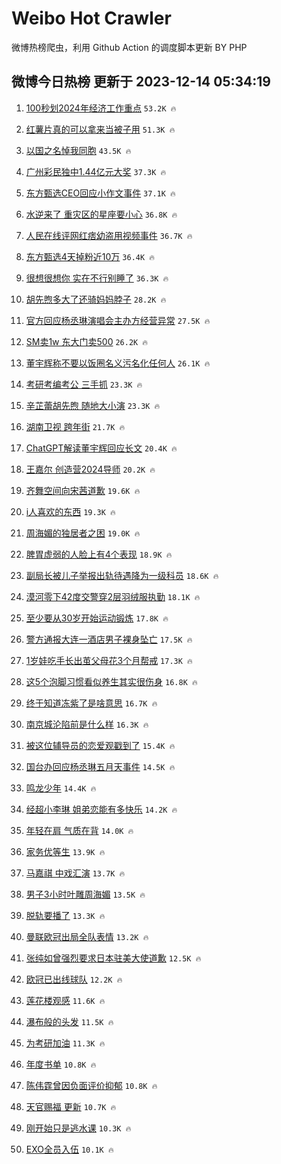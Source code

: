 # Weibo Hot Crawler 



微博热榜爬虫，利用 Github Action 的调度脚本更新 BY PHP 


## 微博今日热榜 更新于 2023-12-14 05:34:19 
1. [100秒划2024年经济工作重点](https://s.weibo.com/weibo?q=%23100%E7%A7%92%E5%88%922024%E5%B9%B4%E7%BB%8F%E6%B5%8E%E5%B7%A5%E4%BD%9C%E9%87%8D%E7%82%B9%23&t=31&band_rank=1&Refer=top) `53.2K 🔥` 

1. [红薯片真的可以拿来当被子用](https://s.weibo.com/weibo?q=%23%E7%BA%A2%E8%96%AF%E7%89%87%E7%9C%9F%E7%9A%84%E5%8F%AF%E4%BB%A5%E6%8B%BF%E6%9D%A5%E5%BD%93%E8%A2%AB%E5%AD%90%E7%94%A8%23&t=31&band_rank=2&Refer=top) `51.3K 🔥` 

1. [以国之名悼我同胞](https://s.weibo.com/weibo?q=%23%E4%BB%A5%E5%9B%BD%E4%B9%8B%E5%90%8D%E6%82%BC%E6%88%91%E5%90%8C%E8%83%9E%23&t=31&band_rank=3&Refer=top) `43.5K 🔥` 

1. [广州彩民独中1.44亿元大奖](https://s.weibo.com/weibo?q=%23%E5%B9%BF%E5%B7%9E%E5%BD%A9%E6%B0%91%E7%8B%AC%E4%B8%AD1.44%E4%BA%BF%E5%85%83%E5%A4%A7%E5%A5%96%23&t=31&band_rank=4&Refer=top) `37.3K 🔥` 

1. [东方甄选CEO回应小作文事件](https://s.weibo.com/weibo?q=%23%E4%B8%9C%E6%96%B9%E7%94%84%E9%80%89CEO%E5%9B%9E%E5%BA%94%E5%B0%8F%E4%BD%9C%E6%96%87%E4%BA%8B%E4%BB%B6%23&t=31&band_rank=5&Refer=top) `37.1K 🔥` 

1. [水逆来了 重灾区的星座要小心](https://s.weibo.com/weibo?q=%E6%B0%B4%E9%80%86%E6%9D%A5%E4%BA%86%20%E9%87%8D%E7%81%BE%E5%8C%BA%E7%9A%84%E6%98%9F%E5%BA%A7%E8%A6%81%E5%B0%8F%E5%BF%83&t=31&band_rank=6&Refer=top) `36.8K 🔥` 

1. [人民在线评网红痞幼盗用视频事件](https://s.weibo.com/weibo?q=%23%E4%BA%BA%E6%B0%91%E5%9C%A8%E7%BA%BF%E8%AF%84%E7%BD%91%E7%BA%A2%E7%97%9E%E5%B9%BC%E7%9B%97%E7%94%A8%E8%A7%86%E9%A2%91%E4%BA%8B%E4%BB%B6%23&t=31&band_rank=7&Refer=top) `36.7K 🔥` 

1. [东方甄选4天掉粉近10万](https://s.weibo.com/weibo?q=%23%E4%B8%9C%E6%96%B9%E7%94%84%E9%80%894%E5%A4%A9%E6%8E%89%E7%B2%89%E8%BF%9110%E4%B8%87%23&t=31&band_rank=8&Refer=top) `36.4K 🔥` 

1. [很想很想你 实在不行别睡了](https://s.weibo.com/weibo?q=%E5%BE%88%E6%83%B3%E5%BE%88%E6%83%B3%E4%BD%A0%20%E5%AE%9E%E5%9C%A8%E4%B8%8D%E8%A1%8C%E5%88%AB%E7%9D%A1%E4%BA%86&t=31&band_rank=9&Refer=top) `36.3K 🔥` 

1. [胡先煦多大了还骑妈妈脖子](https://s.weibo.com/weibo?q=%23%E8%83%A1%E5%85%88%E7%85%A6%E5%A4%9A%E5%A4%A7%E4%BA%86%E8%BF%98%E9%AA%91%E5%A6%88%E5%A6%88%E8%84%96%E5%AD%90%23&t=31&band_rank=10&Refer=top) `28.2K 🔥` 

1. [官方回应杨丞琳演唱会主办方经营异常](https://s.weibo.com/weibo?q=%23%E5%AE%98%E6%96%B9%E5%9B%9E%E5%BA%94%E6%9D%A8%E4%B8%9E%E7%90%B3%E6%BC%94%E5%94%B1%E4%BC%9A%E4%B8%BB%E5%8A%9E%E6%96%B9%E7%BB%8F%E8%90%A5%E5%BC%82%E5%B8%B8%23&t=31&band_rank=11&Refer=top) `27.5K 🔥` 

1. [SM卖1w 东大门卖500](https://s.weibo.com/weibo?q=SM%E5%8D%961w%20%E4%B8%9C%E5%A4%A7%E9%97%A8%E5%8D%96500&t=31&band_rank=12&Refer=top) `26.2K 🔥` 

1. [董宇辉称不要以饭圈名义污名化任何人](https://s.weibo.com/weibo?q=%23%E8%91%A3%E5%AE%87%E8%BE%89%E7%A7%B0%E4%B8%8D%E8%A6%81%E4%BB%A5%E9%A5%AD%E5%9C%88%E5%90%8D%E4%B9%89%E6%B1%A1%E5%90%8D%E5%8C%96%E4%BB%BB%E4%BD%95%E4%BA%BA%23&t=31&band_rank=13&Refer=top) `26.1K 🔥` 

1. [考研考编考公 三手抓](https://s.weibo.com/weibo?q=%E8%80%83%E7%A0%94%E8%80%83%E7%BC%96%E8%80%83%E5%85%AC%20%E4%B8%89%E6%89%8B%E6%8A%93&t=31&band_rank=14&Refer=top) `23.3K 🔥` 

1. [辛芷蕾胡先煦 随地大小演](https://s.weibo.com/weibo?q=%E8%BE%9B%E8%8A%B7%E8%95%BE%E8%83%A1%E5%85%88%E7%85%A6%20%E9%9A%8F%E5%9C%B0%E5%A4%A7%E5%B0%8F%E6%BC%94&t=31&band_rank=15&Refer=top) `23.3K 🔥` 

1. [湖南卫视 跨年街](https://s.weibo.com/weibo?q=%E6%B9%96%E5%8D%97%E5%8D%AB%E8%A7%86%20%E8%B7%A8%E5%B9%B4%E8%A1%97&t=31&band_rank=16&Refer=top) `21.7K 🔥` 

1. [ChatGPT解读董宇辉回应长文](https://s.weibo.com/weibo?q=%23ChatGPT%E8%A7%A3%E8%AF%BB%E8%91%A3%E5%AE%87%E8%BE%89%E5%9B%9E%E5%BA%94%E9%95%BF%E6%96%87%23&t=31&band_rank=17&Refer=top) `20.4K 🔥` 

1. [王嘉尔 创造营2024导师](https://s.weibo.com/weibo?q=%E7%8E%8B%E5%98%89%E5%B0%94%20%E5%88%9B%E9%80%A0%E8%90%A52024%E5%AF%BC%E5%B8%88&t=31&band_rank=18&Refer=top) `20.2K 🔥` 

1. [齐舞空间向宋茜道歉](https://s.weibo.com/weibo?q=%23%E9%BD%90%E8%88%9E%E7%A9%BA%E9%97%B4%E5%90%91%E5%AE%8B%E8%8C%9C%E9%81%93%E6%AD%89%23&t=31&band_rank=19&Refer=top) `19.6K 🔥` 

1. [i人喜欢的东西](https://s.weibo.com/weibo?q=i%E4%BA%BA%E5%96%9C%E6%AC%A2%E7%9A%84%E4%B8%9C%E8%A5%BF&t=31&band_rank=20&Refer=top) `19.3K 🔥` 

1. [周海媚的独居者之困](https://s.weibo.com/weibo?q=%23%E5%91%A8%E6%B5%B7%E5%AA%9A%E7%9A%84%E7%8B%AC%E5%B1%85%E8%80%85%E4%B9%8B%E5%9B%B0%23&t=31&band_rank=21&Refer=top) `19.0K 🔥` 

1. [脾胃虚弱的人脸上有4个表现](https://s.weibo.com/weibo?q=%23%E8%84%BE%E8%83%83%E8%99%9A%E5%BC%B1%E7%9A%84%E4%BA%BA%E8%84%B8%E4%B8%8A%E6%9C%894%E4%B8%AA%E8%A1%A8%E7%8E%B0%23&t=31&band_rank=22&Refer=top) `18.9K 🔥` 

1. [副局长被儿子举报出轨待遇降为一级科员](https://s.weibo.com/weibo?q=%23%E5%89%AF%E5%B1%80%E9%95%BF%E8%A2%AB%E5%84%BF%E5%AD%90%E4%B8%BE%E6%8A%A5%E5%87%BA%E8%BD%A8%E5%BE%85%E9%81%87%E9%99%8D%E4%B8%BA%E4%B8%80%E7%BA%A7%E7%A7%91%E5%91%98%23&t=31&band_rank=23&Refer=top) `18.6K 🔥` 

1. [漠河零下42度交警穿2层羽绒服执勤](https://s.weibo.com/weibo?q=%23%E6%BC%A0%E6%B2%B3%E9%9B%B6%E4%B8%8B42%E5%BA%A6%E4%BA%A4%E8%AD%A6%E7%A9%BF2%E5%B1%82%E7%BE%BD%E7%BB%92%E6%9C%8D%E6%89%A7%E5%8B%A4%23&t=31&band_rank=24&Refer=top) `18.1K 🔥` 

1. [至少要从30岁开始运动锻炼](https://s.weibo.com/weibo?q=%23%E8%87%B3%E5%B0%91%E8%A6%81%E4%BB%8E30%E5%B2%81%E5%BC%80%E5%A7%8B%E8%BF%90%E5%8A%A8%E9%94%BB%E7%82%BC%23&t=31&band_rank=25&Refer=top) `17.8K 🔥` 

1. [警方通报大连一酒店男子裸身坠亡](https://s.weibo.com/weibo?q=%23%E8%AD%A6%E6%96%B9%E9%80%9A%E6%8A%A5%E5%A4%A7%E8%BF%9E%E4%B8%80%E9%85%92%E5%BA%97%E7%94%B7%E5%AD%90%E8%A3%B8%E8%BA%AB%E5%9D%A0%E4%BA%A1%23&t=31&band_rank=26&Refer=top) `17.5K 🔥` 

1. [1岁娃吃手长出茧父母花3个月帮戒](https://s.weibo.com/weibo?q=%231%E5%B2%81%E5%A8%83%E5%90%83%E6%89%8B%E9%95%BF%E5%87%BA%E8%8C%A7%E7%88%B6%E6%AF%8D%E8%8A%B13%E4%B8%AA%E6%9C%88%E5%B8%AE%E6%88%92%23&t=31&band_rank=27&Refer=top) `17.3K 🔥` 

1. [这5个泡脚习惯看似养生其实很伤身](https://s.weibo.com/weibo?q=%23%E8%BF%995%E4%B8%AA%E6%B3%A1%E8%84%9A%E4%B9%A0%E6%83%AF%E7%9C%8B%E4%BC%BC%E5%85%BB%E7%94%9F%E5%85%B6%E5%AE%9E%E5%BE%88%E4%BC%A4%E8%BA%AB%23&t=31&band_rank=28&Refer=top) `16.8K 🔥` 

1. [终于知道冻紫了是啥意思](https://s.weibo.com/weibo?q=%23%E7%BB%88%E4%BA%8E%E7%9F%A5%E9%81%93%E5%86%BB%E7%B4%AB%E4%BA%86%E6%98%AF%E5%95%A5%E6%84%8F%E6%80%9D%23&t=31&band_rank=29&Refer=top) `16.7K 🔥` 

1. [南京城沦陷前是什么样](https://s.weibo.com/weibo?q=%23%E5%8D%97%E4%BA%AC%E5%9F%8E%E6%B2%A6%E9%99%B7%E5%89%8D%E6%98%AF%E4%BB%80%E4%B9%88%E6%A0%B7%23&t=31&band_rank=30&Refer=top) `16.3K 🔥` 

1. [被这位辅导员的恋爱观戳到了](https://s.weibo.com/weibo?q=%23%E8%A2%AB%E8%BF%99%E4%BD%8D%E8%BE%85%E5%AF%BC%E5%91%98%E7%9A%84%E6%81%8B%E7%88%B1%E8%A7%82%E6%88%B3%E5%88%B0%E4%BA%86%23&t=31&band_rank=31&Refer=top) `15.4K 🔥` 

1. [国台办回应杨丞琳五月天事件](https://s.weibo.com/weibo?q=%23%E5%9B%BD%E5%8F%B0%E5%8A%9E%E5%9B%9E%E5%BA%94%E6%9D%A8%E4%B8%9E%E7%90%B3%E4%BA%94%E6%9C%88%E5%A4%A9%E4%BA%8B%E4%BB%B6%23&t=31&band_rank=32&Refer=top) `14.5K 🔥` 

1. [鸣龙少年](https://s.weibo.com/weibo?q=%E9%B8%A3%E9%BE%99%E5%B0%91%E5%B9%B4&t=31&band_rank=33&Refer=top) `14.4K 🔥` 

1. [经超小李琳 姐弟恋能有多快乐](https://s.weibo.com/weibo?q=%E7%BB%8F%E8%B6%85%E5%B0%8F%E6%9D%8E%E7%90%B3%20%E5%A7%90%E5%BC%9F%E6%81%8B%E8%83%BD%E6%9C%89%E5%A4%9A%E5%BF%AB%E4%B9%90&t=31&band_rank=34&Refer=top) `14.2K 🔥` 

1. [年轻在肩 气质在背](https://s.weibo.com/weibo?q=%E5%B9%B4%E8%BD%BB%E5%9C%A8%E8%82%A9%20%E6%B0%94%E8%B4%A8%E5%9C%A8%E8%83%8C&t=31&band_rank=35&Refer=top) `14.0K 🔥` 

1. [家务优等生](https://s.weibo.com/weibo?q=%E5%AE%B6%E5%8A%A1%E4%BC%98%E7%AD%89%E7%94%9F&t=31&band_rank=36&Refer=top) `13.9K 🔥` 

1. [马嘉祺 中戏汇演](https://s.weibo.com/weibo?q=%E9%A9%AC%E5%98%89%E7%A5%BA%20%E4%B8%AD%E6%88%8F%E6%B1%87%E6%BC%94&t=31&band_rank=37&Refer=top) `13.7K 🔥` 

1. [男子3小时叶雕周海媚](https://s.weibo.com/weibo?q=%23%E7%94%B7%E5%AD%903%E5%B0%8F%E6%97%B6%E5%8F%B6%E9%9B%95%E5%91%A8%E6%B5%B7%E5%AA%9A%23&t=31&band_rank=38&Refer=top) `13.5K 🔥` 

1. [脱轨要播了](https://s.weibo.com/weibo?q=%E8%84%B1%E8%BD%A8%E8%A6%81%E6%92%AD%E4%BA%86&t=31&band_rank=39&Refer=top) `13.3K 🔥` 

1. [曼联欧冠出局全队表情](https://s.weibo.com/weibo?q=%23%E6%9B%BC%E8%81%94%E6%AC%A7%E5%86%A0%E5%87%BA%E5%B1%80%E5%85%A8%E9%98%9F%E8%A1%A8%E6%83%85%23&t=31&band_rank=40&Refer=top) `13.2K 🔥` 

1. [张纯如曾强烈要求日本驻美大使道歉](https://s.weibo.com/weibo?q=%23%E5%BC%A0%E7%BA%AF%E5%A6%82%E6%9B%BE%E5%BC%BA%E7%83%88%E8%A6%81%E6%B1%82%E6%97%A5%E6%9C%AC%E9%A9%BB%E7%BE%8E%E5%A4%A7%E4%BD%BF%E9%81%93%E6%AD%89%23&t=31&band_rank=41&Refer=top) `12.5K 🔥` 

1. [欧冠已出线球队](https://s.weibo.com/weibo?q=%E6%AC%A7%E5%86%A0%E5%B7%B2%E5%87%BA%E7%BA%BF%E7%90%83%E9%98%9F&t=31&band_rank=42&Refer=top) `12.2K 🔥` 

1. [莲花楼观感](https://s.weibo.com/weibo?q=%E8%8E%B2%E8%8A%B1%E6%A5%BC%E8%A7%82%E6%84%9F&t=31&band_rank=43&Refer=top) `11.6K 🔥` 

1. [瀑布般的头发](https://s.weibo.com/weibo?q=%E7%80%91%E5%B8%83%E8%88%AC%E7%9A%84%E5%A4%B4%E5%8F%91&t=31&band_rank=44&Refer=top) `11.5K 🔥` 

1. [为考研加油](https://s.weibo.com/weibo?q=%E4%B8%BA%E8%80%83%E7%A0%94%E5%8A%A0%E6%B2%B9&t=31&band_rank=45&Refer=top) `11.3K 🔥` 

1. [年度书单](https://s.weibo.com/weibo?q=%E5%B9%B4%E5%BA%A6%E4%B9%A6%E5%8D%95&t=31&band_rank=46&Refer=top) `10.8K 🔥` 

1. [陈伟霆曾因负面评价抑郁](https://s.weibo.com/weibo?q=%23%E9%99%88%E4%BC%9F%E9%9C%86%E6%9B%BE%E5%9B%A0%E8%B4%9F%E9%9D%A2%E8%AF%84%E4%BB%B7%E6%8A%91%E9%83%81%23&t=31&band_rank=47&Refer=top) `10.8K 🔥` 

1. [天官赐福 更新](https://s.weibo.com/weibo?q=%E5%A4%A9%E5%AE%98%E8%B5%90%E7%A6%8F%20%E6%9B%B4%E6%96%B0&t=31&band_rank=48&Refer=top) `10.7K 🔥` 

1. [刚开始只是逃水课](https://s.weibo.com/weibo?q=%E5%88%9A%E5%BC%80%E5%A7%8B%E5%8F%AA%E6%98%AF%E9%80%83%E6%B0%B4%E8%AF%BE&t=31&band_rank=49&Refer=top) `10.3K 🔥` 

1. [EXO全员入伍](https://s.weibo.com/weibo?q=EXO%E5%85%A8%E5%91%98%E5%85%A5%E4%BC%8D&t=31&band_rank=50&Refer=top) `10.1K 🔥` 

